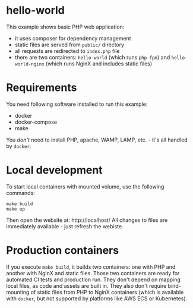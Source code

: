 # hello-world
This example shows basic PHP web application:
 - it uses composer for dependency management
 - static files are served from `public/` directory
 - all requests are redirected to `index.php` file
 - there are two containers: `hello-world` (which runs `php-fpm`) and `hello-world-nginx` (which runs NginX and includes static files)

# Requirements
You need following software installed to run this example:
 - docker
 - docker-compose
 - make

You *don't* need to install PHP, apache, WAMP, LAMP, etc. - it's all handled by `docker`.

# Local development
To start local containers with mounted volume, use the following commands:
```
make build
make up
```

Then open the website at: http://localhost/
All changes to files are immediately available - just refresh the webiste.

# Production containers
If you execute `make build`, it builds two containers: one with PHP and another with NginX and static files.
Those two containers are ready for automated CI tests and production run. They don't depend on mapping local files, as code and assets are built in. They also don't require bind-mounting of static files from PHP to NginX containers (which is available with `docker`, but not supported by platforms like AWS ECS or Kubernetes).
